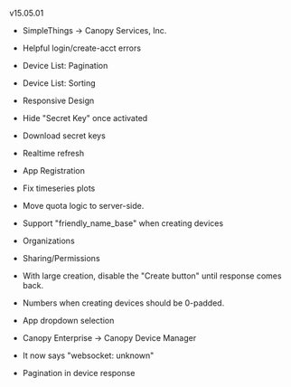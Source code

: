 v15.05.01

- SimpleThings -> Canopy Services, Inc.
- Helpful login/create-acct errors
- Device List: Pagination
- Device List: Sorting
- Responsive Design
- Hide "Secret Key" once activated 
- Download secret keys
- Realtime refresh
- App Registration
- Fix timeseries plots
- Move quota logic to server-side.
- Support "friendly_name_base" when creating devices
- Organizations
- Sharing/Permissions
- With large creation, disable the "Create button" until response comes back.
- Numbers when creating devices should be 0-padded.
- App dropdown selection
- Canopy Enterprise -> Canopy Device Manager
- It now says "websocket: unknown"

- Pagination in device response
